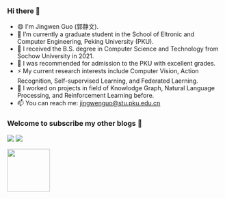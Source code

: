 ### Hi there 👋

<!--
**DivyaGuo/DivyaGuo** is a ✨ _special_ ✨ repository because its `README.md` (this file) appears on your GitHub profile.

Here are some ideas to get you started:
-->
- 😄 I'm Jingwen Guo (郭静文).
- 🔭 I’m currently a graduate student in the School of Eltronic and Computer Engineering, Peking University (PKU).
- 🌱 I received the B.S. degree in Computer Science and Technology from Sochow University in 2021.
- 👯 I was recommended for admission to the PKU with excellent grades.
- ⚡ My current research interests include Computer Vision, Action Recognition, Self-supervised Learning, and Federated Laerning.
- 💬 I worked on projects in field of Knowlodge Graph, Natural Language Processing, and Reinforcement Learning before.
- 📫 You can reach me: jingwenguo@stu.pku.edu.cn




<!--<img src="https://readme-typing-svg.herokuapp.com/?lines=Welcome%20visitors!;I%20am%20Jingwen%20Guo!&font=Roboto" />-->

### **Welcome to subscribe my other blogs** 🌟
<p>
<a href="https://www.zhihu.com/people/wennie-43-52"><img src="https://img.shields.io/static/v1?label=ZhiHu&message=Divya&color=red"/></a>
<a href="https://divyaguo.github.io/"><img src="https://img.shields.io/static/v1?label=Homepage&message=JingwenGuo&color=cyan"/></a>
</p>

<img src="https://github-readme-stats.vercel.app/api?username=DivyaGuo&theme=buefy&count_private=true&show_icons=true&hide_title=true&&hide_border=true&layout=compact&hide=prs" height="100"> 
<!--<img src="https://github-readme-stats.vercel.app/api/top-langs/?username=DivyaGuo&theme=buefy&hide_border=true&layout=compact&langs_count=4" height="100">-->


<!--![](https://komarev.com/ghpvc/?username=DivyaGuo&label=VISITORS)-->
